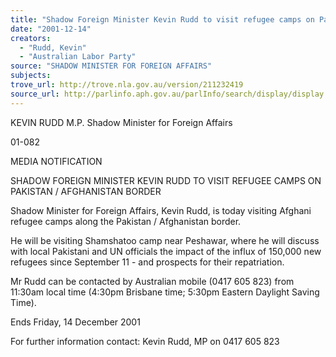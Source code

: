 ```yaml
---
title: "Shadow Foreign Minister Kevin Rudd to visit refugee camps on Pakistan/Afghanistan border."
date: "2001-12-14"
creators:
  - "Rudd, Kevin"
  - "Australian Labor Party"
source: "SHADOW MINISTER FOR FOREIGN AFFAIRS"
subjects:
trove_url: http://trove.nla.gov.au/version/211232419
source_url: http://parlinfo.aph.gov.au/parlInfo/search/display/display.w3p;query=Id%3A%22media/pressrel/MHM56%22
---
```


 KEVIN RUDD M.P. Shadow Minister for Foreign Affairs

 01-082

 MEDIA NOTIFICATION

 SHADOW FOREIGN MINISTER KEVIN RUDD TO VISIT REFUGEE CAMPS ON PAKISTAN / AFGHANISTAN BORDER

 Shadow Minister for Foreign Affairs, Kevin Rudd, is today visiting Afghani refugee camps along the Pakistan / Afghanistan border.

 He will be visiting Shamshatoo camp near Peshawar, where he will discuss with local Pakistani and UN officials the impact of the influx of 150,000 new refugees since September 11 - and prospects for their repatriation.

 Mr Rudd can be contacted by Australian mobile (0417 605 823) from 11:30am local time (4:30pm Brisbane time; 5:30pm Eastern Daylight Saving Time).

 Ends Friday, 14 December 2001

 For further information contact:  Kevin Rudd, MP on 0417 605 823

